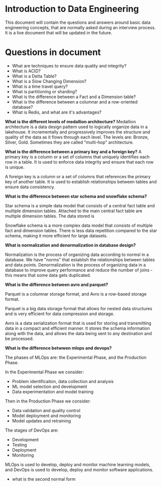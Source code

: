 # Introduction to Data Engineering

This document will contain the questions and answers around basic data engineering concepts, that are normally asked
during an interview process. It is a live document that will be updated in the future.

# Questions in document

* What are techniques to ensure data quality and integrity?
* What is ACID?
* What is a Delta Table?
* What is a Slow Changing Dimension?
* What is a time travel query?
* What is partitioning or sharding?
* What is the difference between a Fact and a Dimension table?
* What is the difference between a columnar and a row-oriented database?
* What is Redis, and what are it's advantages?

**What is the different levels of medallion architecture?**
Medallion architecture is a data design pattern used to logically organize data in a lakehouse.
It incrementally and progressively improves the structure and quality of the data as it flows through each level.
The levels are: Bronze, Silver, Gold.
Sometimes they are called "multi-hop" architecture.

**What is the difference between a primary key and a foreign key?**
A primary key is a column or a set of columns that uniquely identifies each row in a table.
It is used to enforce data integrity and ensure that each row is unique.

A foreign key is a column or a set of columns that references the primary key of another table.
It is used to establish relationships between tables and ensure data consistency.

**What is the difference between star schema and snowflake schema?**

Star schema is a simple data model that consists of a central fact table and multiple dimension tables.
Attached to the main central fact table are multiple dimension tables.
The data stored is

Snowflake schema is a more complex data model that consists of multiple fact and dimension tables.
There is less data repetition compared to the star schema, making it more efficient for large datasets.

**What is normalization and denormalization in database design?**

Normalization is the process of organizing data according to normsl in a database.
We have "norms" that establish the relationships between tables and data points.
Denormalization is the process of organizing data in a database to improve query performance and reduce the number of joins - this means that some data gets duplicated.

**What is the difference between avro and parquet?**

Parquet is a columnar storage format, and Avro is a row-based storage format.

Parquet is a big data storage format that allows for nested data structures and is very efficient
for data compression and storage.

Avro is a data serialization format that is used for storing and transmitting data in a compact and efficient manner.
It stores the schema information along with the data, and allows the data being sent to any destination and be processed.

**What is the difference betwwen mlops and devops?**

The phases of MLOps are: the Experimental Phase, and the Production Phase.

In the Experimental Phase we consider:
* Problem identificaiton, data collection and analysis
* ML model selection and development
* Data experimentation and model training

Then in the Production Phase we consider:
* Data validation and quality control
* Model deployment and monitoring
* Model updates and retraining

The stages of DevOps are:
* Development
* Testing
* Deployment
* Monitoring

MLOps is used to develop, deploy and monitor machine learning models, and DevOps is used to develop, deploy and monitor software applications.

* what is the second normal form
